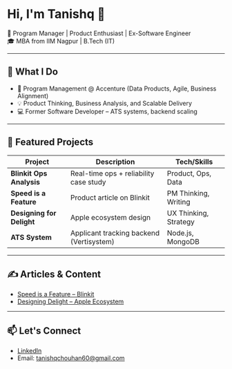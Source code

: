 # Hi, I'm Tanishq 👋

🎯 Program Manager | Product Enthusiast | Ex-Software Engineer  
🎓 MBA from IIM Nagpur | B.Tech (IT)

---

## 💼 What I Do

- 🚀 Program Management @ Accenture (Data Products, Agile, Business Alignment)
- 💡 Product Thinking, Business Analysis, and Scalable Delivery
- 💻 Former Software Developer – ATS systems, backend scaling

---

## 📌 Featured Projects

| Project | Description | Tech/Skills |
|--------|-------------|-------------|
| **Blinkit Ops Analysis** | Real-time ops + reliability case study | Product, Ops, Data |
| **Speed is a Feature** | Product article on Blinkit | PM Thinking, Writing |
| **Designing for Delight** | Apple ecosystem design | UX Thinking, Strategy |
| **ATS System** | Applicant tracking backend (Vertisystem) | Node.js, MongoDB |

---

## ✍️ Articles & Content

- [Speed is a Feature – Blinkit](/link)
- [Designing Delight – Apple Ecosystem](/link)

---

## 📫 Let's Connect

- [LinkedIn](https://www.linkedin.com/in/tanishq-chouhan/)
- Email: tanishqchouhan60@gmail.com
